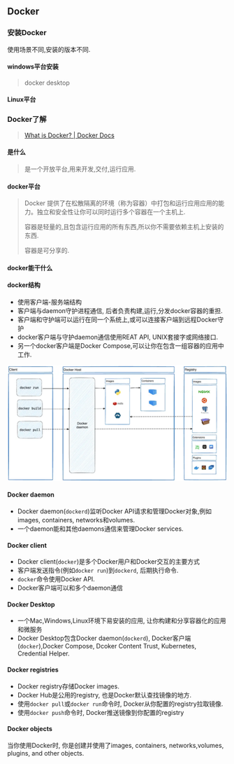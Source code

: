 ## Docker



### 安装Docker

使用场景不同,安装的版本不同.

#### windows平台安装

> docker desktop



#### Linux平台



### Docker了解

> [What is Docker? | Docker Docs](https://docs.docker.com/get-started/docker-overview/)



#### 是什么

> 是一个开放平台,用来开发,交付,运行应用.



#### docker平台

> Docker 提供了在松散隔离的环境（称为容器）中打包和运行应用应用的能力。独立和安全性让你可以同时运行多个容器在一个主机上.
>
> 容器是轻量的,且包含运行应用的所有东西,所以你不需要依赖主机上安装的东西.
>
> 容器是可分享的.

#### docker能干什么





#### docker结构

* 使用客户端-服务端结构
* 客户端与daemon守护进程通信, 后者负责构建,运行,分发docker容器的重担.
* 客户端和守护端可以运行在同一个系统上,或可以连接客户端到远程Docker守护
* docker客户端与守护daemon通信使用REAT API, UNIX套接字或网络接口.
* 另一个docker客户端是Docker Compose,可以让你在包含一组容器的应用中工作.

![docker-architecture](assets/docker-architecture.webp)



#### Docker daemon

* Docker daemon(`dockerd`)监听Docker API请求和管理Docker对象,例如images, containers, networks和volumes.
* 一个daemon能和其他daemons通信来管理Docker services.

#### Docker client

* Docker client(`docker`)是多个Docker用户和Docker交互的主要方式
* 客户端发送指令(例如`docker run`)到`dockerd`, 后期执行命令.
* `docker`命令使用Docker API.
* Docker客户端可以和多个daemon通信

#### Docker Desktop

* 一个Mac,Windows,Linux环境下易安装的应用, 让你构建和分享容器化的应用和微服务
* Docker Desktop包含Docker daemon(`dockerd`), Docker客户端(`docker`),Docker Compose, Dcoker Content Trust, Kubernetes, Credential Helper.

#### Docker registries

* Docker registry存储Docker images.
* Docker Hub是公用的registry, 也是Docker默认查找镜像的地方.
* 使用`docker pull`或`docker run`命令时, Docker从你配置的registry拉取镜像.
* 使用`docker push`命令时, Docker推送镜像到你配置的registry





#### Docker objects

当你使用Docker时, 你是创建并使用了images, containers, networks,volumes, plugins, and other objects.

